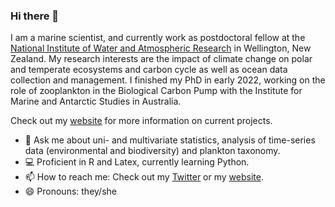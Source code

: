 ### Hi there 👋

I am a marine scientist, and currently work as postdoctoral fellow at the [National Institute of Water and Atmospheric Research](https://niwa.co.nz/) in Wellington, New Zealand. My research interests are the impact of climate change on polar and temperate ecosystems and carbon cycle as well as ocean data collection and management. I finished my PhD in early 2022, working on the role of zooplankton in the Biological Carbon Pump with the Institute for Marine and Antarctic Studies in Australia. 

Check out my [website](https://svenjahalfter.github.io/projects/) for more information on current projects. 
 
- 💬 Ask me about uni- and multivariate statistics, analysis of time-series data (environmental and biodiversity) and plankton taxonomy.
- 💻 Proficient in R and Latex, currently learning Python.
- 📫 How to reach me: Check out my [Twitter](https://twitter.com/svenja_halfter) or my [website](https://svenjahalfter.github.io/).
- 😄 Pronouns: they/she


